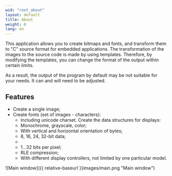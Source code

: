 ```yaml
---
wid: "root_about"
layout: default
title: About
weight: 0
lang: en
---
```

This application allows you to create bitmaps and fonts, and transform them to "C" source format for embedded applications.
The transformation of the images to the source code is made by using templates. Therefore, by modifying the templates, you can change the format of the output within certain limits.

As a result, the output of the program by default may be not suitable for your needs. It can and will need to be adjusted.

## Features

  * Create a single image;
  * Create fonts (set of images - characters):
      * Including unicode charset.
  Create the data structures for displays:
      * Monochrome, grayscale, color;
      * With vertical and horizontal orientation of bytes;
      * 8, 16, 24, 32-bit data;
      * <li>1...32 bits per pixel;
      * RLE compression;
      * With different display controllers, not limited by one particular model.

![Main window]({{ relative-baseurl }}images/main.png "Main window")
